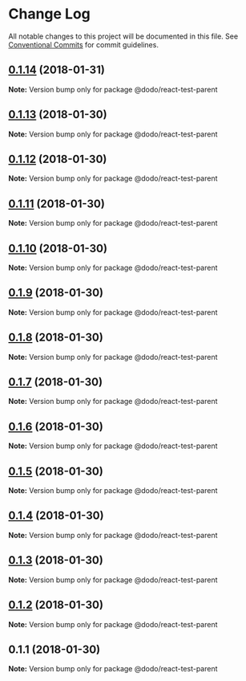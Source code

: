 # Change Log

All notable changes to this project will be documented in this file.
See [Conventional Commits](https://conventionalcommits.org) for commit guidelines.

<a name="0.1.14"></a>
## [0.1.14](https://bitbucket.isobaraustralia.com/scm/~adrian.bonnici/dodo-packages-monorepo/compare/@dodo/react-test-parent@0.1.13...@dodo/react-test-parent@0.1.14) (2018-01-31)




**Note:** Version bump only for package @dodo/react-test-parent

<a name="0.1.13"></a>
## [0.1.13](https://bitbucket.isobaraustralia.com/scm/~adrian.bonnici/dodo-packages-monorepo/compare/@dodo/react-test-parent@0.1.12...@dodo/react-test-parent@0.1.13) (2018-01-30)




**Note:** Version bump only for package @dodo/react-test-parent

<a name="0.1.12"></a>
## [0.1.12](https://bitbucket.isobaraustralia.com/scm/~adrian.bonnici/dodo-packages-monorepo/compare/@dodo/react-test-parent@0.1.11...@dodo/react-test-parent@0.1.12) (2018-01-30)




**Note:** Version bump only for package @dodo/react-test-parent

<a name="0.1.11"></a>
## [0.1.11](https://bitbucket.isobaraustralia.com/scm/~adrian.bonnici/dodo-packages-monorepo/compare/@dodo/react-test-parent@0.1.10...@dodo/react-test-parent@0.1.11) (2018-01-30)




**Note:** Version bump only for package @dodo/react-test-parent

<a name="0.1.10"></a>
## [0.1.10](https://bitbucket.isobaraustralia.com/scm/~adrian.bonnici/dodo-packages-monorepo/compare/@dodo/react-test-parent@0.1.9...@dodo/react-test-parent@0.1.10) (2018-01-30)




**Note:** Version bump only for package @dodo/react-test-parent

<a name="0.1.9"></a>
## [0.1.9](https://bitbucket.isobaraustralia.com/scm/~adrian.bonnici/dodo-packages-monorepo/compare/@dodo/react-test-parent@0.1.6...@dodo/react-test-parent@0.1.9) (2018-01-30)




**Note:** Version bump only for package @dodo/react-test-parent

<a name="0.1.8"></a>
## [0.1.8](https://bitbucket.isobaraustralia.com/scm/~adrian.bonnici/dodo-packages-monorepo/compare/@dodo/react-test-parent@0.1.6...@dodo/react-test-parent@0.1.8) (2018-01-30)




**Note:** Version bump only for package @dodo/react-test-parent

<a name="0.1.7"></a>
## [0.1.7](https://bitbucket.isobaraustralia.com/scm/~adrian.bonnici/dodo-packages-monorepo/compare/@dodo/react-test-parent@0.1.6...@dodo/react-test-parent@0.1.7) (2018-01-30)




**Note:** Version bump only for package @dodo/react-test-parent

<a name="0.1.6"></a>
## [0.1.6](https://bitbucket.isobaraustralia.com/scm/~adrian.bonnici/dodo-packages-monorepo/compare/@dodo/react-test-parent@0.1.5...@dodo/react-test-parent@0.1.6) (2018-01-30)




**Note:** Version bump only for package @dodo/react-test-parent

<a name="0.1.5"></a>
## [0.1.5](https://bitbucket.isobaraustralia.com/scm/~adrian.bonnici/dodo-packages-monorepo/compare/@dodo/react-test-parent@0.1.4...@dodo/react-test-parent@0.1.5) (2018-01-30)




**Note:** Version bump only for package @dodo/react-test-parent

<a name="0.1.4"></a>
## [0.1.4](https://bitbucket.isobaraustralia.com/scm/~adrian.bonnici/dodo-packages-monorepo/compare/@dodo/react-test-parent@0.1.3...@dodo/react-test-parent@0.1.4) (2018-01-30)




**Note:** Version bump only for package @dodo/react-test-parent

<a name="0.1.3"></a>
## [0.1.3](https://bitbucket.isobaraustralia.com/scm/~adrian.bonnici/dodo-packages-monorepo/compare/@dodo/react-test-parent@0.1.2...@dodo/react-test-parent@0.1.3) (2018-01-30)




**Note:** Version bump only for package @dodo/react-test-parent

<a name="0.1.2"></a>
## [0.1.2](https://bitbucket.isobaraustralia.com/scm/~adrian.bonnici/dodo-packages-monorepo/compare/@dodo/react-test-parent@0.1.1...@dodo/react-test-parent@0.1.2) (2018-01-30)




**Note:** Version bump only for package @dodo/react-test-parent

<a name="0.1.1"></a>
## 0.1.1 (2018-01-30)




**Note:** Version bump only for package @dodo/react-test-parent
